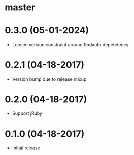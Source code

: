 # master

# 0.3.0 (05-01-2024)
- Loosen version constraint around Rodauth dependency

# 0.2.1 (04-18-2017)
- Version bump due to release mixup

# 0.2.0 (04-18-2017)
- Support jRuby

# 0.1.0 (04-18-2017)
- Initial release
